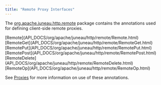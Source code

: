 ```yaml
---
title: "Remote Proxy Interfaces"
---
```


The [org.apache.juneau.http.remote](API_DOCS/org/apache/juneau/http/remote.html) package contains the annotations used for defining
client-side remote proxies.

<tree>
<node-0><java-annotation>[Remote](API_DOCS/org/apache/juneau/http/remote/Remote.html)</java-annotation></node-0>
<node-0><java-annotation>[RemoteGet](API_DOCS/org/apache/juneau/http/remote/RemoteGet.html)</java-annotation></node-0>
<node-0><java-annotation>[RemotePut](API_DOCS/org/apache/juneau/http/remote/RemotePut.html)</java-annotation></node-0>
<node-0><java-annotation>[RemotePost](API_DOCS/org/apache/juneau/http/remote/RemotePost.html)</java-annotation></node-0>
<node-0><java-annotation>[RemoteDelete](API_DOCS/org/apache/juneau/http/remote/RemoteDelete.html)</java-annotation></node-0>
<node-0><java-annotation>[RemoteOp](API_DOCS/org/apache/juneau/http/remote/RemoteOp.html)</java-annotation></node-0>
</tree>

See [Proxies](TODO.md) for more information on use of these annotations.
